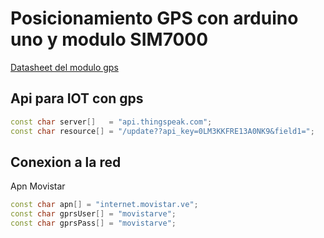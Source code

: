 # Posicionamiento GPS con arduino uno y modulo SIM7000

[Datasheet del modulo gps](https://www.waveshare.com/wiki/SIM7000E_NB-IoT_HAT)

## Api para IOT con gps

```cpp
const char server[]   = "api.thingspeak.com";
const char resource[] = "/update??api_key=0LM3KKFRE13A0NK9&field1=";
```

## Conexion a la red

Apn Movistar
```cpp 
const char apn[] = "internet.movistar.ve";
const char gprsUser[] = "movistarve";
const char gprsPass[] = "movistarve";
```